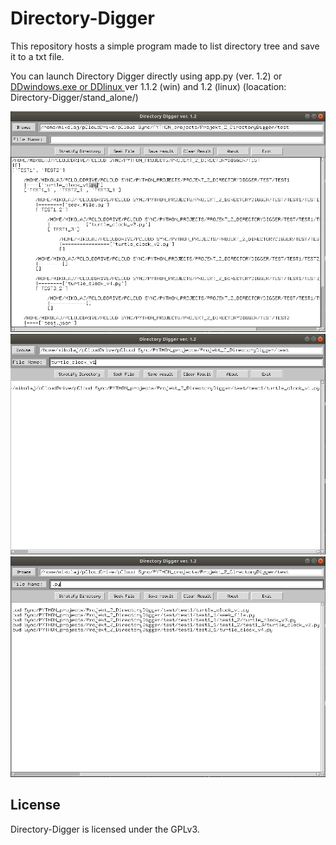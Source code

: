 Directory-Digger
===============
This repository hosts a simple program made to list directory tree and save it to a txt file.

You can launch Directory Digger directly using app.py (ver. 1.2) or <a href="https://github.com/kostyrko/Directory-Digger/tree/master/standalone_launchers"> DDwindows.exe or DDlinux <a/> ver 1.1.2 (win) and 1.2 (linux) (loacation: Directory-Digger/stand_alone/)

![](images/DD_v_1_2_a.png)
![](images/DD_v_1_2_b.png)
![](images/DD_v_1_2_c.png)

License
-------
Directory-Digger is licensed under the GPLv3.
